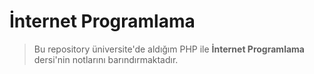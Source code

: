 # İnternet Programlama
> Bu repository üniversite'de aldığım PHP ile **İnternet Programlama** dersi'nin notlarını barındırmaktadır.
